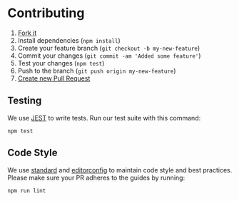 # Contributing

1. [Fork it](https://help.github.com/articles/fork-a-repo/)
2. Install dependencies (`npm install`)
3. Create your feature branch (`git checkout -b my-new-feature`)
4. Commit your changes (`git commit -am 'Added some feature'`)
5. Test your changes (`npm test`)
6. Push to the branch (`git push origin my-new-feature`)
7. [Create new Pull Request](https://help.github.com/articles/creating-a-pull-request/)

## Testing

We use [JEST](https://jestjs.io/) to write tests. Run our test suite with this command:

```
npm test
```

## Code Style

We use [standard](https://www.npmjs.com/package/standard) and [editorconfig](http://editorconfig.org) to maintain code style and best practices. Please make sure your PR adheres to the guides by running:

```
npm run lint
```
